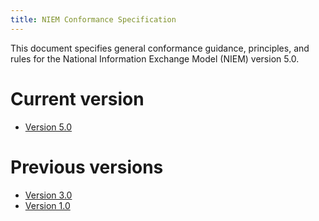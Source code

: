 ```yaml
---
title: NIEM Conformance Specification
---
```


This document specifies general conformance guidance, principles, and rules for the National Information Exchange Model (NIEM) version 5.0.

# Current version

- [Version 5.0](v5.0)

# Previous versions

- [Version 3.0](v3.0)
- [Version 1.0](v1.0)
